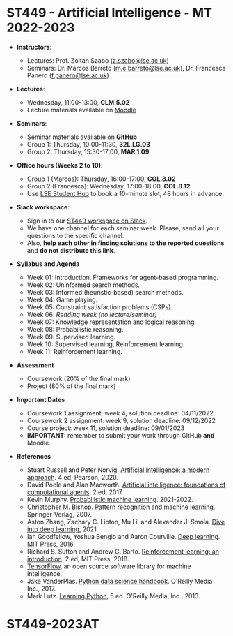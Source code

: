 # ST449 - Artificial Intelligence - MT 2022-2023

* **Instructors:**
  * Lectures: Prof. Zoltan Szabo (z.szabo@lse.ac.uk)
  * Seminars: Dr. Marcos Barreto (m.e.barreto@lse.ac.uk), Dr. Francesca Panero (f.panero@lse.ac.uk)

* **Lectures**:
   * Wednesday, 11:00-13:00, **CLM.5.02**
   * Lecture materials available on [Moodle](https://moodle.lse.ac.uk/course/view.php?id=7820)

* **Seminars**:
   * Seminar materials available on **GitHub**
   * Group 1: Thursday, 10:00-11:30, **32L.LG.03**
   * Group 2: Thursday, 15:30-17:00, **MAR.1.09**

* **Office hours (Weeks 2 to 10)**:
   * Group 1 (Marcos): Thursday, 16:00-17:00, **COL.8.02**
   * Group 2 (Francesca): Wednesday, 17:00-18:00, **COL.8.12**
   * Use [LSE Student Hub](https://studenthub.lse.ac.uk/) to book a 10-minute slot, 48 hours in advance.

* **Slack workspace**:
   * Sign in to our [ST449 workspace on Slack](https://join.slack.com/t/st449-mt2022-qa/shared_invite/zt-1cpal5ug5-_J~OMZKSao_qLdnFSxUgEg).
   * We have one channel for each seminar week. Please, send all your questions to the specific channel.
   * Also, **help each other in finding solutions to the reported questions** and **do not distribute this link**.

* **Syllabus and Agenda**
   * Week 01: Introduction. Frameworks for agent-based programming.
   * Week 02: Uninformed search methods.
   * Week 03: Informed (heuristic-based) search methods.
   * Week 04: Game playing.
   * Week 05: Constraint satisfaction problems (CSPs).
   * Week 06: *Reading week (no lecture/seminar)*
   * Week 07: Knowledge representation and logical reasoning.
   * Week 08: Probabilistic reasoning.
   * Week 09: Supervised learning.
   * Week 10: Supervised learning, Reinforcement learning.
   * Week 11: Reinforcement learning.
  
* **Assessment**
   * Coursework (20% of the final mark)
   * Project (80% of the final mark)

* **Important Dates**
   * Coursework 1 assignment: week 4, solution deadline: 04/11/2022
   * Coursework 2 assignment: week 9, solution deadline: 09/12/2022
   * Course project: week 11, solution deadline: 09/01/2023
   * **IMPORTANT:** remember to submit your work through GitHub **and** Moodle.

* **References**
   * Stuart Russell and Peter Norvig. [Artificial intelligence: a modern approach](http://aima.cs.berkeley.edu/). 4 ed, Pearson, 2020.
   * David Poole and Alan Macworth. [Artificial intelligence: foundations of computational agents](https://artint.info/). 2 ed, 2017.
   * Kevin Murphy. [Probabilistic machine learning](https://probml.github.io/pml-book/). 2021-2022.
   * Christopher M. Bishop. [Pattern recognition and machine learning](https://www.microsoft.com/en-us/research/people/cmbishop/prml-book/). Springer-Verlag, 2007.
   * Aston Zhang, Zachary C. Lipton, Mu Li, and Alexander J. Smola. [Dive into deep learning](http://d2l.ai/), 2021.
   * Ian Goodfellow, Yoshua Bengio and Aaron Courville. [Deep learning](https://www.deeplearningbook.org/). MIT Press, 2016.
   * Richard S. Sutton and Andrew G. Barto. [Reinforcement learning: an introduction](http://incompleteideas.net/book/the-book.html). 2 ed, MIT Press, 2018.
   * [TensorFlow](http://www.tensorflow.org), an open source software library for machine intelligence.
   * Jake VanderPlas. [Python data science handbook](https://jakevdp.github.io/PythonDataScienceHandbook/). O'Reilly Media Inc., 2017.
   * Mark Lutz. [Learning Python](https://www.oreilly.com/library/view/learning-python-5th/9781449355722/), 5 ed. O'Reilly Media, Inc., 2013.
# ST449-2023AT
